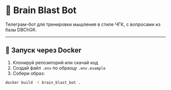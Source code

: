 # 🧠 Brain Blast Bot

Телеграм-бот для тренировки мышления в стиле ЧГК, с вопросами из базы DBChGK.

---

## 🚀 Запуск через Docker

1. Клонируй репозиторий или скачай код
2. Создай файл `.env` по образцу `.env.example`
3. Собери образ:

```bash
docker build -t brain_blast_bot .
```
